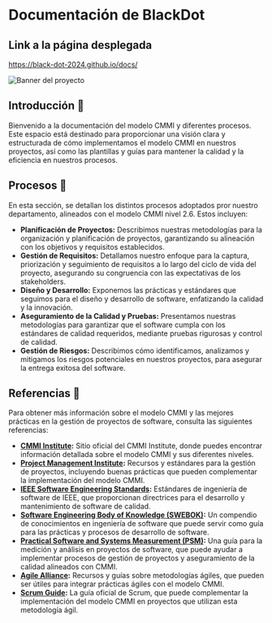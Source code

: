 # Documentación de BlackDot

## Link a la página desplegada
https://black-dot-2024.github.io/docs/

![Banner del proyecto](https://images.unsplash.com/photo-1509475826633-fed577a2c71b?q=80&w=871&auto=format&fit=crop&ixlib=rb-4.0.3&ixid=M3wxMjA3fDB8MHxwaG90by1wYWdlfHx8fGVufDB8fHx8fA%3D%3D)

## Introducción 📖

Bienvenido a la documentación del modelo CMMI y diferentes procesos. Este espacio está destinado para proporcionar una visión clara y estructurada de cómo implementamos el modelo CMMI en nuestros proyectos, así como las plantillas y guías para mantener la calidad y la eficiencia en nuestros procesos. 

## Procesos 🔄

En esta sección, se detallan los distintos procesos adoptados pror nuestro departamento, alineados con el modelo CMMI nivel 2.6. Estos incluyen: 

- **Planificación de Proyectos:** Describimos nuestras metodologías para la organización y planificación de proyectos, garantizando su alineación con los objetivos y requisitos establecidos.
- **Gestión de Requisitos:** Detallamos nuestro enfoque para la captura, priorización y seguimiento de requisitos a lo largo del ciclo de vida del proyecto, asegurando su congruencia con las expectativas de los stakeholders.
- **Diseño y Desarrollo:** Exponemos las prácticas y estándares que seguimos para el diseño y desarrollo de software, enfatizando la calidad y la innovación.
- **Aseguramiento de la Calidad y Pruebas:** Presentamos nuestras metodologías para garantizar que el software cumpla con los estándares de calidad requeridos, mediante pruebas rigurosas y control de calidad.
- **Gestión de Riesgos:** Describimos cómo identificamos, analizamos y mitigamos los riesgos potenciales en nuestros proyectos, para asegurar la entrega exitosa del software.

## Referencias 📖

Para obtener más información sobre el modelo CMMI y las mejores prácticas en la gestión de proyectos de software, consulta las siguientes referencias:

- **[CMMI Institute](https://cmmiinstitute.com/):** Sitio oficial del CMMI Institute, donde puedes encontrar información detallada sobre el modelo CMMI y sus diferentes niveles.
- **[Project Management Institute](https://www.pmi.org/):** Recursos y estándares para la gestión de proyectos, incluyendo buenas prácticas que pueden complementar la implementación del modelo CMMI.
- **[IEEE Software Engineering Standards](https://www.ieee.org/):** Estándares de ingeniería de software de IEEE, que proporcionan directrices para el desarrollo y mantenimiento de software de calidad.
- **[Software Engineering Body of Knowledge (SWEBOK)](https://www.computer.org/education/bodies-of-knowledge/software-engineering):** Un compendio de conocimientos en ingeniería de software que puede servir como guía para las prácticas y procesos de desarrollo de software.
- **[Practical Software and Systems Measurement (PSM)](https://www.psmsc.com/):** Una guía para la medición y análisis en proyectos de software, que puede ayudar a implementar procesos de gestión de proyectos y aseguramiento de la calidad alineados con CMMI.
- **[Agile Alliance](https://www.agilealliance.org/):** Recursos y guías sobre metodologías ágiles, que pueden ser útiles para integrar prácticas ágiles con el modelo CMMI.
- **[Scrum Guide](https://www.scrumguides.org/):** La guía oficial de Scrum, que puede complementar la implementación del modelo CMMI en proyectos que utilizan esta metodología ágil.

